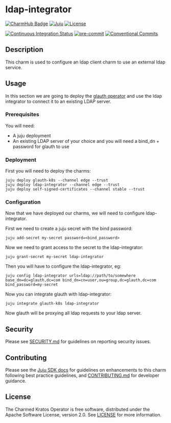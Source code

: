 # ldap-integrator

[![CharmHub Badge](https://charmhub.io/ldap-integrator/badge.svg)](https://charmhub.io/ldap-integrator)
[![Juju](https://img.shields.io/badge/Juju%20-3.0+-%23E95420)](https://github.com/juju/juju)
[![License](https://img.shields.io/github/license/canonical/ldap-integrator?label=License)](https://github.com/canonical/ldap-integrator/blob/main/LICENSE)

[![Continuous Integration Status](https://github.com/canonical/ldap-integrator/actions/workflows/on_push.yaml/badge.svg?branch=main)](https://github.com/canonical/ldap-integrator/actions?query=branch%3Amain)
[![pre-commit](https://img.shields.io/badge/pre--commit-enabled-brightgreen?logo=pre-commit)](https://github.com/pre-commit/pre-commit)
[![Conventional Commits](https://img.shields.io/badge/Conventional%20Commits-1.0.0-%23FE5196.svg)](https://conventionalcommits.org)

## Description

This charm is used to configure an ldap client charm to use an external ldap service.

## Usage

In this section we are going to deploy the
[glauth operator](https://charmhub.io/glauth-k8s) and use the ldap integrator
to connect it to an existing LDAP server.

### Prerequisites

You will need:

- A juju deployment
- An existing LDAP server of your choice and you will need a bind_dn + password
  for glauth to use

### Deployment

First you will need to deploy the charms:

```console
juju deploy glauth-k8s --channel edge --trust
juju deploy ldap-integrator --channel edge --trust
juju deploy self-signed-certificates --channel stable --trust
```

### Configuration

Now that we have deployed our charms, we will need to configure ldap-integrator.

First we need to create a juju secret with the bind password:

```console
juju add-secret my-secret password=<bind_password>
```

Now we need to grant access to the secret to the ldap-integrator:

```console
juju grant-secret my-secret ldap-integrator
```

Then you will have to configure the ldap-integrator, eg:

```console
juju config ldap-integrator urls=ldap://path/to/somewhere base_dn=dc=glauth,dc=com bind_dn=cn=user,ou=group,dc=glauth,dc=com bind_password=my-secret
```

Now you can integrate glauth with ldap-integrator:

```console
juju integrate glauth-k8s ldap-integrator
```

Now glauth will be proxying all ldap requests to your ldap server.

## Security

Please see [SECURITY.md](https://github.com/canonical/ldap-integrator/blob/main/SECURITY.md)
for guidelines on reporting security issues.

## Contributing

Please see the [Juju SDK docs](https://juju.is/docs/sdk) for guidelines on
enhancements to this charm following best practice guidelines,
and [CONTRIBUTING.md](https://github.com/canonical/ldap-integrator/blob/main/CONTRIBUTING.md)
for developer guidance.

## License

The Charmed Kratos Operator is free software, distributed under the Apache
Software License, version 2.0.
See [LICENSE](https://github.com/canonical/ldap-integrator/blob/main/LICENSE)
for more information.
